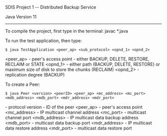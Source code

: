SDIS Project 1 -- Distributed Backup Service

Java Version 11

-----------------------------------------------------------

 To compile the project, first type in the terminal:
        javac *.java

 To run the test application, then type:

    $ java TestApplication <peer_ap> <sub_protocol> <opnd_1> <opnd_2> 

 <peer_ap> - peer's access point
 <operation> - either BACKUP, DELETE, RESTORE, RECLAIM or STATE
 <opnd_1> - either path (BACKUP, DELETE, RESTORE) or maximum size of disk to store the chunks (RECLAIM)
 <opnd_2> - replication degree (BACKUP)

 To create a Peer:

    $ java Peer <version> <peerID> <peer_ap> <mc_address> <mc_port> <mdb_address> <mdb_port> <mdr_address> <mdr_port>

 <version> - protocol version
 <peerID> - ID of the peer
 <peer_ap> - peer's access point
 <mc_address> - IP multicast channel address
 <mc_port> - multicast channel port
 <mdb_address> - IP multicast data backup address
 <mdb_port> - multicast data backup port
 <mdr_address> - IP multicast data restore address
 <mdr_port> - multicast data restore port